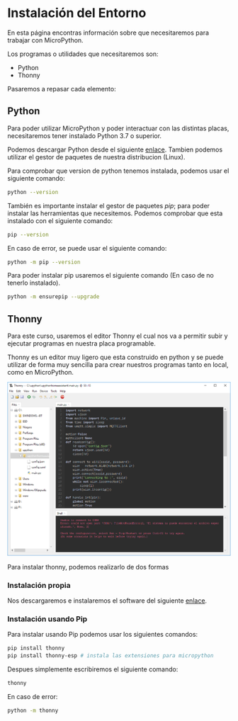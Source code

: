 # Instalación del Entorno

En esta página encontras información sobre que necesitaremos para trabajar con MicroPython.

Los programas o utilidades que necesitaremos son:

* Python
* Thonny

Pasaremos a repasar cada elemento:

## Python

Para poder utilizar MicroPython y poder interactuar con las distintas placas, necesitaremos tener instalado Python 3.7 o superior.

Podemos descargar Python desde el siguiente [enlace](https://www.python.org/downloads/). Tambien podemos utilizar el gestor de paquetes de nuestra distribucion (Linux).

Para comprobar que version de python tenemos instalada, podemos usar el siguiente comando:

```bash
python --version
```

También es importante instalar el gestor de paquetes _pip_; para poder instalar las herramientas que necesitemos. Podemos comprobar que esta instalado con el siguiente comando:

```bash
pip --version
```

En caso de error, se puede usar el siguiente comando:

```bash
python -m pip --version
```

Para poder instalar pip usaremos el siguiente comando (En caso de no tenerlo instalado). 

```bash
python -m ensurepip --upgrade
```

## Thonny

Para este curso, usaremos el editor Thonny el cual nos va a permitir subir y ejecutar programas en nuestra placa programable.

Thonny es un editor muy ligero que esta construido en python y se puede utilizar de forma muy sencilla para crear nuestros programas tanto en local, como en MicroPython.

![thonny](resources/img/thonny.PNG)

Para instalar thonny, podemos realizarlo de dos formas

### Instalación propia

Nos descargaremos e instalaremos el software del siguiente [enlace](https://thonny.org/).

### Instalación usando Pip

Para instalar usando Pip podemos usar los siguientes comandos:

```bash
pip install thonny
pip install thonny-esp # instala las extensiones para micropython
```

Despues simplemente escribiremos el siguiente comando:

```bash
thonny
```

En caso de error:

```bash
python -m thonny
```